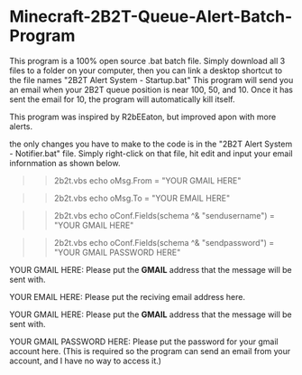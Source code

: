 # Minecraft-2B2T-Queue-Alert-Batch-Program

This program is a 100% open source .bat batch file.  Simply download all 3 files to a folder on your computer, then you can link a desktop shortcut to the file names "2B2T Alert System - Startup.bat"  This program will send you an email when your 2B2T queue position is near 100, 50, and 10.  Once it has sent the email for 10, the program will automatically kill itself.

This program was inspired by R2bEEaton, but improved apon with more alerts.

the only changes you have to make to the code is in the "2B2T Alert System - Notifier.bat" file.
Simply right-click on that file, hit edit and input your email infornmation as shown below.


>>2b2t.vbs echo oMsg.From = "YOUR GMAIL HERE"

>>2b2t.vbs echo oMsg.To = "YOUR EMAIL HERE"
        
>>2b2t.vbs echo oConf.Fields(schema ^& "sendusername") = "YOUR GMAIL HERE"

>>2b2t.vbs echo oConf.Fields(schema ^& "sendpassword") = "YOUR GMAIL PASSWORD HERE"

YOUR GMAIL HERE:
Please put the **GMAIL** address that the message will be sent with.

YOUR EMAIL HERE:
Please put the reciving email address here.

YOUR GMAIL HERE:
Please put the **GMAIL** address that the message will be sent with.

YOUR GMAIL PASSWORD HERE:
Please put the password for your gmail account here.
(This is required so the program can send an email from your account, and I have no way to access it.)
